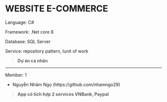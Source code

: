 # WEBSITE E-COMMERCE #
<p>Language: C#</p>
<p>Framework: .Net core 8</p>
<p>Database: SQL Server </p>
<p>Service: repository pattern, Iunit of work</p>

>**Dự án cá nhân**

<hr/>
<p>Member: 1</p> 
<ul>
  <li>Nguyễn Nhâm Ngọ (https://github.com/nhamngo29)</li>
</ul>

> **App có tích hợp 2 services VNBank, Paypal**
<div align="center">
